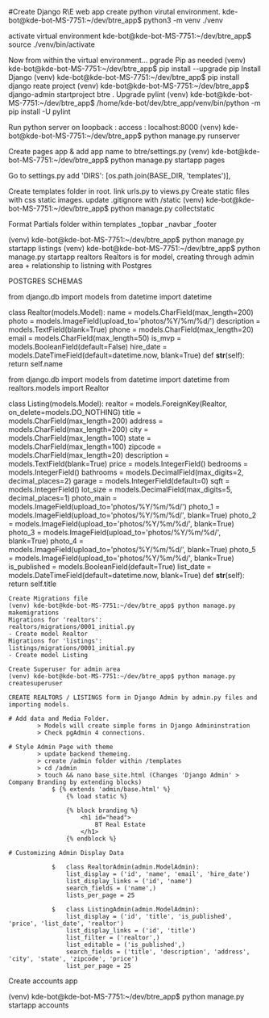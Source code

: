 #Create Django R\E web app 
create python virutal environment.
kde-bot@kde-bot-MS-7751:~/dev/btre_app$ python3 -m venv ./venv

activate virtual environment
kde-bot@kde-bot-MS-7751:~/dev/btre_app$ source ./venv/bin/activate

Now from within the virtual environment...
pgrade Pip as needed
(venv) kde-bot@kde-bot-MS-7751:~/dev/btre_app$ pip install --upgrade pip
Install Django
(venv) kde-bot@kde-bot-MS-7751:~/dev/btre_app$ pip install django
reate project 
(venv) kde-bot@kde-bot-MS-7751:~/dev/btre_app$ django-admin startproject btre .
Upgrade pylint
(venv) kde-bot@kde-bot-MS-7751:~/dev/btre_app$ /home/kde-bot/dev/btre_app/venv/bin/python -m pip install -U pylint

Run python server on loopback : access : localhost:8000
(venv) kde-bot@kde-bot-MS-7751:~/dev/btre_app$ python manage.py runserver

Create pages app & add app name to btre/settings.py
(venv) kde-bot@kde-bot-MS-7751:~/dev/btre_app$ python manage.py startapp pages

Go to settings.py add
 'DIRS': [os.path.join(BASE_DIR, 'templates')],

 Create templates folder in root. link urls.py to views.py
 Create static files with css static images. 
 update .gitignore with /static
(venv) kde-bot@kde-bot-MS-7751:~/dev/btre_app$ python manage.py collectstatic

Format Partials folder within templates
_topbar
_navbar
_footer

(venv) kde-bot@kde-bot-MS-7751:~/dev/btre_app$ python manage.py startapp listings
(venv) kde-bot@kde-bot-MS-7751:~/dev/btre_app$ python manage.py startapp realtors
Realtors is for model, creating through admin area + relationship to listning with Postgres

POSTGRES SCHEMAS

from django.db import models
from datetime import datetime

class Realtor(models.Model):
    name = models.CharField(max_length=200)
    photo = models.ImageField(upload_to='photos/%Y/%m/%d/')
    description = models.TextField(blank=True)
    phone = models.CharField(max_length=20)
    email = models.CharField(max_length=50)
    is_mvp = models.BooleanField(default=False)
    hire_date = models.DateTimeField(default=datetime.now, blank=True)
    def __str__(self):
        return self.name

from django.db import models 
from datetime import datetime
from realtors.models import Realtor

class Listing(models.Model):
    realtor = models.ForeignKey(Realtor, on_delete=models.DO_NOTHING)
    title = models.CharField(max_length=200)
    address = models.CharField(max_length=200)
    city = models.CharField(max_length=100)
    state = models.CharField(max_length=100)
    zipcode = models.CharField(max_length=20)
    description = models.TextField(blank=True)
    price = models.IntegerField()
    bedrooms = models.IntegerField()
    bathrooms = models.DecimalField(max_digits=2, decimal_places=2)
    garage = models.IntegerField(default=0)
    sqft = models.IntegerField() 
    lot_size = models.DecimalField(max_digits=5, decimal_places=1)
    photo_main = models.ImageField(upload_to='photos/%Y/%m/%d/')
    photo_1 = models.ImageField(upload_to='photos/%Y/%m/%d/', blank=True)
    photo_2 = models.ImageField(upload_to='photos/%Y/%m/%d/', blank=True)
    photo_3 = models.ImageField(upload_to='photos/%Y/%m/%d/', blank=True)
    photo_4 = models.ImageField(upload_to='photos/%Y/%m/%d/', blank=True)
    photo_5 = models.ImageField(upload_to='photos/%Y/%m/%d/', blank=True)
    is_published = models.BooleanField(default=True)
    list_date = models.DateTimeField(default=datetime.now, blank=True)
    def __str__(self):
        return self.title

    Create Migrations file
    (venv) kde-bot@kde-bot-MS-7751:~/dev/btre_app$ python manage.py makemigrations
    Migrations for 'realtors':
    realtors/migrations/0001_initial.py
    - Create model Realtor
    Migrations for 'listings':
    listings/migrations/0001_initial.py
    - Create model Listing

    Create Superuser for admin area
    (venv) kde-bot@kde-bot-MS-7751:~/dev/btre_app$ python manage.py createsuperuser

    CREATE REALTORS / LISTINGS form in Django Admin by admin.py files and importing models. 
            
    # Add data and Media Folder. 
            > Models will create simple forms in Django Admininstration 
            > Check pgAdmin 4 connections. 
        
    # Style Admin Page with theme
            > update backend themeing. 
            > create /admin folder within /templates
            > cd /admin
            > touch && nano base_site.html (Changes 'Django Admin' > Company Branding by extending blocks)
                $ {% extends 'admin/base.html' %}
                    {% load static %}

                    {% block branding %}
                        <h1 id="head">
                            BT Real Estate
                        </h1>
                    {% endblock %}

    # Customizing Admin Display Data
                    
                $   class RealtorAdmin(admin.ModelAdmin):
                    list_display = ('id', 'name', 'email', 'hire_date')
                    list_display_links = ('id', 'name')
                    search_fields = ('name',)
                    lists_per_page = 25

                $   class ListingAdmin(admin.ModelAdmin):
                    list_display = ('id', 'title', 'is_published', 'price', 'list_date', 'realtor')
                    list_display_links = ('id', 'title')
                    list_filter = ('realtor',)
                    list_editable = ('is_published',)
                    search_fields = ('title', 'description', 'address', 'city', 'state', 'zipcode', 'price')
                    list_per_page = 25

Create accounts app

(venv) kde-bot@kde-bot-MS-7751:~/dev/btre_app$ python manage.py startapp accounts